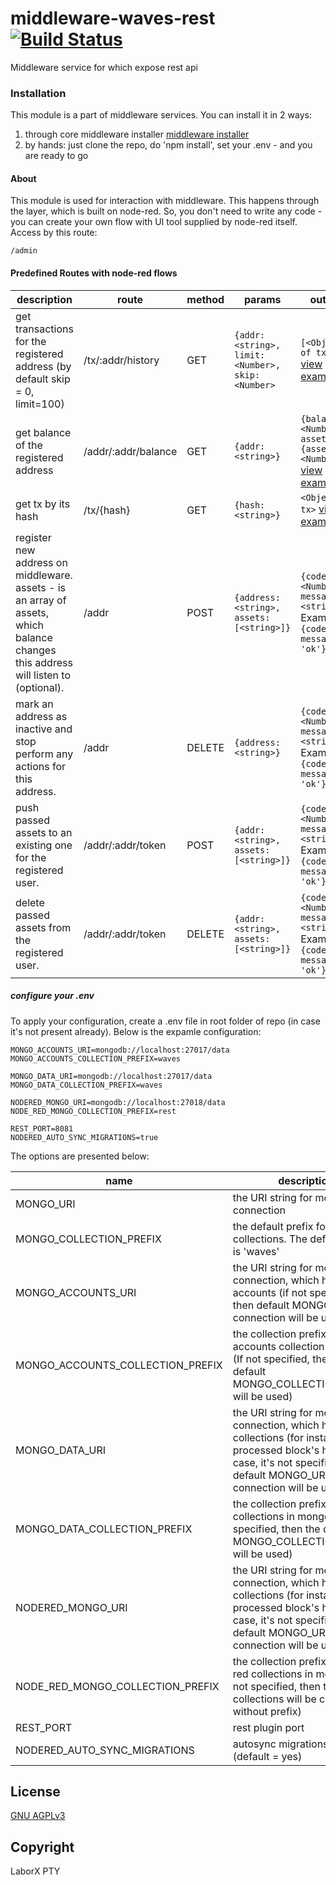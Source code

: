 # middleware-waves-rest [![Build Status](https://travis-ci.org/ChronoBank/middleware-waves-rest.svg?branch=master)](https://travis-ci.org/ChronoBank/middleware-waves-rest)

Middleware service for which expose rest api

### Installation

This module is a part of middleware services. You can install it in 2 ways:

1) through core middleware installer  [middleware installer](https://www.npmjs.com/package/chronobank-middleware)
2) by hands: just clone the repo, do 'npm install', set your .env - and you are ready to go

#### About
This module is used for interaction with middleware. This happens through the layer, which is built on node-red.
So, you don't need to write any code - you can create your own flow with UI tool supplied by node-red itself. Access by this route:
```
/admin
````


#### Predefined Routes with node-red flows

| description | route | method | params | output | 
| --------- | ---- | - | ---- | --- | 
| get transactions for the registered address (by default skip = 0, limit=100) | /tx/:addr/history   | GET | ``` {addr: <string>, limit: <Number>, skip: <Number> ```  |```[<Object of tx>]```  [view example](examples/history.md)  
| get balance of the registered address| /addr/:addr/balance  | GET | ``` {addr: <string>} ``` | ``` {balance: <Number>, assets: {assetId: <Number>}} ```  [view example](examples/balance.md) 
| get tx by its hash | /tx/{hash}   | GET | ``` {hash: <string>} ``` | ```<Object of tx>```  [view example](examples/tx.md) 
| register new address on middleware. assets - is an array of assets, which balance changes this address will listen to (optional). | /addr   | POST | ``` {address: <string>, assets: [<string>]} ``` | ``` {code: <Number>, message: <string>} ```  <italic>Example:</italic> ```{code: 1, message: 'ok'} ``` 
| mark an address as inactive and stop perform any actions for this address. | /addr | DELETE | ``` {address: <string>} ``` | ``` {code: <Number>, message: <string>} ```  <italic>Example:</italic> ```{code: 1, message: 'ok'} ``` 
| push passed assets to an existing one for the registered user. | /addr/:addr/token   | POST | ``` {addr: <string>, assets: [<string>]} ``` |  ``` {code: <Number>, message: <string>} ``` <italic>Example:</italic> ```{code: 1, message: 'ok'} ``` 
| delete passed assets  from the registered user. | /addr/:addr/token   | DELETE | ``` {addr: <string>, assets: [<string>]} ``` |  ``` {code: <Number>, message: <string>} ```  <italic>Example:</italic> ``` {code: 1, message: 'ok'} ```

##### сonfigure your .env

To apply your configuration, create a .env file in root folder of repo (in case it's not present already).
Below is the expamle configuration:

```
MONGO_ACCOUNTS_URI=mongodb://localhost:27017/data
MONGO_ACCOUNTS_COLLECTION_PREFIX=waves

MONGO_DATA_URI=mongodb://localhost:27017/data
MONGO_DATA_COLLECTION_PREFIX=waves

NODERED_MONGO_URI=mongodb://localhost:27018/data
NODE_RED_MONGO_COLLECTION_PREFIX=rest

REST_PORT=8081
NODERED_AUTO_SYNC_MIGRATIONS=true
```

The options are presented below:

| name | description|
| ------ | ------ |
| MONGO_URI   | the URI string for mongo connection
| MONGO_COLLECTION_PREFIX   | the default prefix for all mongo collections. The default value is 'waves'
| MONGO_ACCOUNTS_URI   | the URI string for mongo connection, which holds users accounts (if not specified, then default MONGO_URI connection will be used)
| MONGO_ACCOUNTS_COLLECTION_PREFIX   | the collection prefix for accounts collection in mongo (If not specified, then the default MONGO_COLLECTION_PREFIX will be used)
| MONGO_DATA_URI   | the URI string for mongo connection, which holds data collections (for instance, processed block's height). In case, it's not specified, then default MONGO_URI connection will be used)
| MONGO_DATA_COLLECTION_PREFIX   | the collection prefix for data collections in mongo (If not specified, then the default MONGO_COLLECTION_PREFIX will be used)
| NODERED_MONGO_URI   | the URI string for mongo connection, which holds data collections (for instance, processed block's height). In case, it's not specified, then default MONGO_URI connection will be used)
| NODE_RED_MONGO_COLLECTION_PREFIX   | the collection prefix for node-red collections in mongo (If not specified, then the collections will be created without prefix)
| REST_PORT   | rest plugin port
| NODERED_AUTO_SYNC_MIGRATIONS   | autosync migrations on start (default = yes)

License
----
 [GNU AGPLv3](LICENSE)

Copyright
----
LaborX PTY
